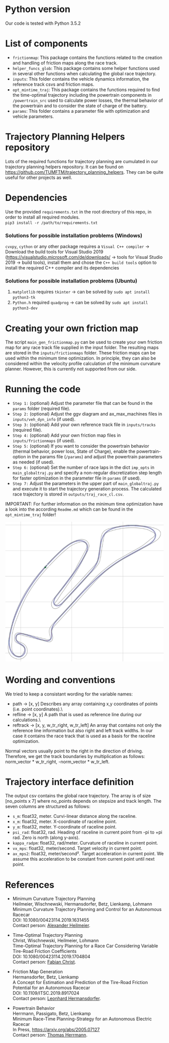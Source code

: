 # Python version
Our code is tested with Python 3.5.2

# List of components
* `frictionmap`: This package contains the functions related to the creation and handling of friction maps along the
race track.
* `helper_funcs_glob`: This package contains some helper functions used in several other functions when 
calculating the global race trajectory.
* `inputs`: This folder contains the vehicle dynamics information, the reference track csvs and friction maps.
* `opt_mintime_traj`: This package contains the functions required to find the time-optimal trajectory including the
powertrain components in `/powertrain_src`  used to calculate power losses, the thermal behavior of the powertrain and
to consider the state of charge of the battery.
* `params`: This folder contains a parameter file with optimization and vehicle parameters.

# Trajectory Planning Helpers repository
Lots of the required functions for trajectory planning are cumulated in our trajectory planning helpers repository. It
can be found on https://github.com/TUMFTM/trajectory_planning_helpers. They can be quite useful for other projects as well.

# Dependencies
Use the provided `requirements.txt` in the root directory of this repo, in order to install all required modules.\
`pip3 install -r /path/to/requirements.txt`

### Solutions for possible installation problems (Windows)
`cvxpy`, `cython` or any other package requires a `Visual C++ compiler` -> Download the build tools for Visual Studio
2019 (https://visualstudio.microsoft.com/de/downloads/ -> tools for Visual Studio 2019 -> build tools), install them and
chose the `C++ build tools` option to install the required C++ compiler and its dependencies

### Solutions for possible installation problems (Ubuntu)
1. `matplotlib` requires `tkinter` -> can be solved by `sudo apt install python3-tk`
2. `Python.h` required `quadprog` -> can be solved by `sudo apt install python3-dev`

# Creating your own friction map
The script `main_gen_frictionmap.py` can be used to create your own friction map for any race track file supplied in the
input folder. The resulting maps are stored in the `inputs/frictionmaps` folder. These friction maps can be used within
the minimum time optimization. In principle, they can also be considered within the velocity profile calculation of the
minimum curvature planner. However, this is currently not supported from our side.

# Running the code
* `Step 1:` (optional) Adjust the parameter file that can be found in the `params` folder (required file).
* `Step 2:` (optional) Adjust the ggv diagram and ax_max_machines files in `inputs/veh_dyn_info` (if used).
* `Step 3:` (optional) Add your own reference track file in `inputs/tracks` (required file).
* `Step 4:` (optional) Add your own friction map files in `inputs/frictionmaps` (if used).
* `Step 5:` (optional) If you want to consider the powertrain behavior (thermal behavior, power loss, State of Charge),
enable the powertrain-option in the params file (`/params`) and adjust the powertrain parameters as needed (if used).
* `Step 6:` (optional) Set the number of race laps in the dict `imp_opts` in `main_globaltraj.py` and
specify a non-regular discretization step length for faster optimization in the parameter file in `params` (if used).
* `Step 7:` Adjust the parameters in the upper part of `main_globaltraj.py` and execute it to start the trajectory 
generation process. The calculated race trajectory is stored in `outputs/traj_race_cl.csv`.

IMPORTANT: For further information on the minimum time optimization have a look into the according `Readme.md` which can be
found in the `opt_mintime_traj` folder!

![Resulting raceline for the Berlin FE track](opt_raceline_berlin.png)

# Wording and conventions
We tried to keep a consistant wording for the variable names:
* path -> [x, y] Describes any array containing x,y coordinates of points (i.e. point coordinates).\
* refline -> [x, y] A path that is used as reference line during our calculations.\
* reftrack -> [x, y, w_tr_right, w_tr_left] An array that contains not only the reference line information but also right
and left track widths. In our case it contains the race track that is used as a basis for the raceline optimization.

Normal vectors usually point to the right in the direction of driving. Therefore, we get the track boundaries by
multiplication as follows: norm_vector * w_tr_right, -norm_vector * w_tr_left.

# Trajectory interface definition
The output csv contains the global race trajectory. The array is of size
[no_points x 7] where no_points depends on stepsize and track length. The seven columns are structured as follows:

* `s_m`: float32, meter. Curvi-linear distance along the raceline.
* `x_m`: float32, meter. X-coordinate of raceline point.
* `y_m`: float32, meter. Y-coordinate of raceline point.
* `psi_rad`: float32, rad. Heading of raceline in current point from -pi to +pi rad. Zero is north (along y-axis).
* `kappa_radpm`: float32, rad/meter. Curvature of raceline in current point.
* `vx_mps`: float32, meter/second. Target velocity in current point.
* `ax_mps2`: float32, meter/second². Target acceleration in current point. We assume this acceleration to be constant
from current point until next point.

# References
* Minimum Curvature Trajectory Planning\
Heilmeier, Wischnewski, Hermansdorfer, Betz, Lienkamp, Lohmann\
Minimum Curvature Trajectory Planning and Control for an Autonomous Racecar\
DOI: 10.1080/00423114.2019.1631455\
Contact person: [Alexander Heilmeier](mailto:alexander.heilmeier@tum.de).

* Time-Optimal Trajectory Planning\
Christ, Wischnewski, Heilmeier, Lohmann\
Time-Optimal Trajectory Planning for a Race Car Considering Variable Tire-Road Friction Coefficients\
DOI: 10.1080/00423114.2019.1704804\
Contact person: [Fabian Christ](mailto:fabian.christ@tum.de).

* Friction Map Generation\
Hermansdorfer, Betz, Lienkamp\
A Concept for Estimation and Prediction of the Tire-Road Friction Potential for an Autonomous Racecar\
DOI: 10.1109/ITSC.2019.8917024\
Contact person: [Leonhard Hermansdorfer](mailto:leo.hermansdorfer@tum.de).

* Powertrain Behavior\
Herrmann, Passigato, Betz, Lienkamp\
Minimum Race-Time Planning-Strategy for an Autonomous Electric Racecar\
In Press, https://arxiv.org/abs/2005.07127 \
Contact person: [Thomas Herrmann](mailto:thomas.herrmann@tum.de).
